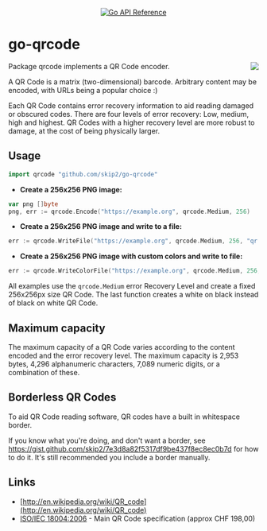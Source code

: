 <p align="center">
  <a href="https://pkg.go.dev/github.com/rymdport/go-qrcode" title="Go API Reference" rel="nofollow"><img src="https://img.shields.io/badge/go-documentation-blue.svg?style=flat" alt="Go API Reference"></a>
</p>

# go-qrcode

<img src='https://skip.org/img/nyancat-youtube-qr.png' align='right'>

Package qrcode implements a QR Code encoder.

A QR Code is a matrix (two-dimensional) barcode. Arbitrary content may be encoded, with URLs being a popular choice :)

Each QR Code contains error recovery information to aid reading damaged or obscured codes. There are four levels of error recovery: Low, medium, high and highest. QR Codes with a higher recovery level are more robust to damage, at the cost of being physically larger.

## Usage

```go
import qrcode "github.com/skip2/go-qrcode"
```

- **Create a 256x256 PNG image:**

```go
var png []byte
png, err := qrcode.Encode("https://example.org", qrcode.Medium, 256)
```

- **Create a 256x256 PNG image and write to a file:**

```go
err := qrcode.WriteFile("https://example.org", qrcode.Medium, 256, "qr.png")
```

- **Create a 256x256 PNG image with custom colors and write to file:**
```go
err := qrcode.WriteColorFile("https://example.org", qrcode.Medium, 256, color.Black, color.White, "qr.png")
```

All examples use the `qrcode.Medium` error Recovery Level and create a fixed 256x256px size QR Code. The last function creates a white on black instead of black on white QR Code.

## Maximum capacity
The maximum capacity of a QR Code varies according to the content encoded and the error recovery level. The maximum capacity is 2,953 bytes, 4,296 alphanumeric characters, 7,089 numeric digits, or a combination of these.

## Borderless QR Codes

To aid QR Code reading software, QR codes have a built in whitespace border.

If you know what you're doing, and don't want a border, see https://gist.github.com/skip2/7e3d8a82f5317df9be437f8ec8ec0b7d for how to do it. It's still recommended you include a border manually.

## Links

- [http://en.wikipedia.org/wiki/QR_code](http://en.wikipedia.org/wiki/QR_code)
- [ISO/IEC 18004:2006](http://www.iso.org/iso/catalogue_detail.htm?csnumber=43655) - Main QR Code specification (approx CHF 198,00)<br>
